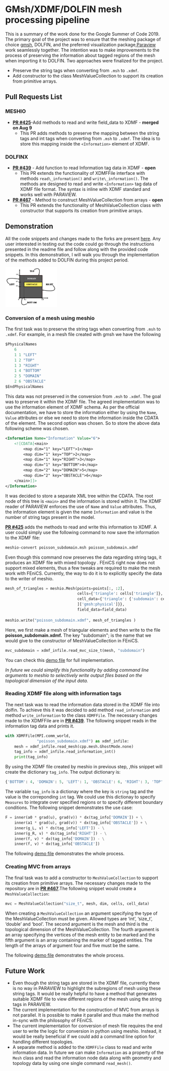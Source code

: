 
# GMsh/XDMF/DOLFIN mesh processing pipeline

This is a summary of the work done for the Google Summer of Code 2019. The primary goal of the project was to ensure that the meshing package of choice [gmsh](http://gmsh.info/), DOLFIN, and the preferred visualization package,[Paraview](http://paraview.org/) work seamlessly together. The intention was to make improvements to the process of preserving the information about tagged regions of the mesh when importing it to DOLFIN. Two approaches were finalized for the project.

- Preserve the string tags when converting from `.msh` to `.xdmf`.
- Add constructor to the class MeshValueCollection to support its creation from primitive arrays.

## Pull Requests List

### MESHIO

- [**PR #425**](https://github.com/nschloe/meshio/pull/425)-Add methods to read and write field\_data to XDMF - **merged on Aug 9**
  - This PR adds methods to preserve the mapping between the string tags and int tags when converting from `.msh` to `.xdmf`. The idea is to store this mapping inside the `<Information>` element of XDMF.

### DOLFINX

- [**PR #439**](https://github.com/FEniCS/dolfinx/pull/439) - Add function to read Information tag data in XDMF - **open**
  - This PR extends the functionality of XDMFFile interface with methods `read\_information()` and `write\_information()`. The methods are designed to read and write `<Information>` tag data of XDMF file format. The syntax is inline with XDMF standard and works well with PARAVIEW.
- [**PR #467**](https://github.com/FEniCS/dolfinx/pull/467) - Method to construct MeshValueCollection from arrays - **open**
  - This PR extends the functionality of MeshValueCollection class with constructor that supports its creation from primitive arrays.

## Demonstration

All the code snippets and changes made to the forks are present [here](https://github.com/iitrabhi/GSoC2019). Any user interested in testing out the code could go through the instructions presented in the readme file and follow along with the provided code snippets. In this demonstration, I will walk you through the implementation of the methods added to DOLFIN during this project period.

![poisson](poisson_subdomain.svg)

### Conversion of a mesh using meshio

The first task was to preserve the string tags when converting from `.msh` to `.xdmf`. For example, in a mesh file created with gmsh we have the following
```JAVA
$PhysicalNames
	6
	1 1 "LEFT"
	1 2 "TOP"
	1 3 "RIGHT"
	1 4 "BOTTOM"
	2 5 "DOMAIN"
	2 6 "OBSTACLE"
$EndPhysicalNames
```
This data was not preserved in the conversion from `.msh` to `.xdmf`. The goal was to preserve it within the XDMF file. The agreed implementation was to use the information element of XDMF schema. As per the official documentation, we have to store the information either by using the `Name`, `Value` attributes or else we need to store the information inside the CDATA of the element. The second option was chosen. So to store the above data following scheme was chosen.

```XML
<Information Name="Information" Value="6">
	<![CDATA[<main>
		<map dim="1" key="LEFT">1</map>
		<map dim="1" key="TOP">2</map>
		<map dim="1" key="RIGHT">3</map>
		<map dim="1" key="BOTTOM">4</map>
		<map dim="2" key="DOMAIN">5</map>
		<map dim="2" key="OBSTACLE">6</map>
	</main>]]>
</Information>
```
It was decided to store a separate XML tree within the CDATA. The root node of this tree is `<main>` and the information is stored within it. The XDMF reader of PARAVIEW enforces the use of `Name` and `Value` attributes. Thus, the information element is given the name `Information` and value is the number of string tags present in the model.

[**PR #425**](https://github.com/nschloe/meshio/pull/425) adds the methods to read and write this information to XDMF. A user could simply use the following command to now save the information to the XDMF file:
```bash
meshio-convert poisson_subdomain.msh poisson_subdomain.xdmf
```

Even though this command now preserves the data regarding string tags, it produces an XDMF file with mixed topology . FEniCS right now does not support mixed elements, thus a few tweaks are required to make the mesh work with FEniCS. Currently, the way to do it is to explicitly specify the data to the writer of meshio.

```python
mesh_of_triangles = meshio.Mesh(points=points[:, :2],
                                cells={'triangle': cells['triangle']},
                                cell_data={'triangle': {'subdomain': cell_data['triangle'
                                ]['gmsh:physical']}},
                                field_data=field_data) 

meshio.write("poisson_subdomain.xdmf", mesh_of_triangles )
```

Here, we first make a mesh of triangular elements and then write to the file **poisson_subdomain.xdmf.** The key "subdomain"; is the name that we would give to the constructor of MeshValueCollection in FEniCS.

```python
mvc_subdomain = xdmf_infile.read_mvc_size_t(mesh, "subdomain")
```

You can check this [demo file](https://github.com/iitrabhi/dolfinx/blob/iitrabhi/mvc-xdmf/python/demo/tagging-mesh-entities/demo_tagging_mesh_entities.py)  for full implementation.

_In future we could simplify this functionality by  adding command line arguments to meshio to selectively write output files based on the topological dimension of the input data._

### Reading XDMF file along with information tags
The next task was to read the information data stored in the XDMF file into dolfin. To achieve this it was decided to add method `read_information` and method `write_information` to the class `XDMFFile`. The necessary changes made to the XDMFFile are in [**PR #439**](https://github.com/FEniCS/dolfinx/pull/439). The following snippet reads in the information tag data and prints it.

```python
with XDMFFile(MPI.comm_world,
              "poisson_subdomain.xdmf") as xdmf_infile:
    mesh = xdmf_infile.read_mesh(cpp.mesh.GhostMode.none)
    tag_info = xdmf_infile.read_information_int()
    print(tag_info)
```
By using the XDMF file created by meshio in previous step, ,this snippet will create the dictionary `tag_info`. The output dictionary is:
```python
{'BOTTOM': 4, 'DOMAIN': 5, 'LEFT': 1, 'OBSTACLE': 6, 'RIGHT': 3, 'TOP': 2}
```
The variable `tag_info` is a dictionay where the key is `string` tag and the value is the correponding `int` tag. We could use this dictionay to specify `Measures` to integrate over specified regions or to specify different boundary conditions. The following snippet demonstrates the use case:
```python
F = inner(a0 * grad(u), grad(v)) * dx(tag_info['DOMAIN']) + \
    inner(a1 * grad(u), grad(v)) * dx(tag_info['OBSTACLE']) + \
    inner(g_L, v) * ds(tag_info['LEFT']) - \
    inner(g_R, v) * ds(tag_info['RIGHT']) - \
    inner(f, v) * dx(tag_info['DOMAIN']) - \
    inner(f, v) * dx(tag_info['OBSTACLE'])
```
The following [demo file](https://github.com/iitrabhi/dolfinx/blob/iitrabhi/mvc-xdmf/python/demo/poisson-subdomain/demo_poisson_subdomain.py) demonstrates the whole process.

### Creating MVC from arrays
The final task was to add a constructor to `MeshValueCollection` to support its creation from primitive arrays. The necessary changes made to the repository are in [**PR #467**](https://github.com/FEniCS/dolfinx/pull/467).The following snippet would create a `MeshValueCollection`:
```python
mvc = MeshValueCollection("size_t", mesh, dim, cells, cell_data)
```
When creating a `MeshValueCollection` an argument specifying the type of the MeshValueCollection must be given. Allowed types are ‘int’, ‘size_t’, ‘double’ and ‘bool’. The second argument is the mesh and third is the topological dimension of the MeshValueCollection. The fourth argument is an array specifying the vertices of the mesh entity to be marked and the fifth argument is an array containing the marker of tagged entities. The length of the arrays of argument four and five must be the same.

The following [demo file](https://github.com/iitrabhi/dolfinx/blob/iitrabhi/mvc-from-array/python/demo/mvc-from-array/demo_mvc_from_array.py) demonstrates the whole process.

## Future Work

- Even though the string tags are stored in the XDMF file, currently there is no way in PARAVIEW to highlight the subregions of mesh using these string tags. It would be really helpful to have a method that generates suitable XDMF file to view different regions of the mesh using the string tags in PARAVIEW.
- The current implementation for the construction of MVC from arrays is not parallel. It is possible to make it parallel and thus make the method in-sync with the philosophy of FEniCS.
- The current implementation for conversion of mesh file requires the end user to write the logic for conversion in python using meshio. Instead, it would be really beneficial if we could add a command line option for handling different topologies.
- A separate method is added to the `XDMFFile` class to read and write information data. In future we can make `Information` as a property of the `Mesh` class and read the information node data along with geometry and topology data by using one single command `read_mesh()`.